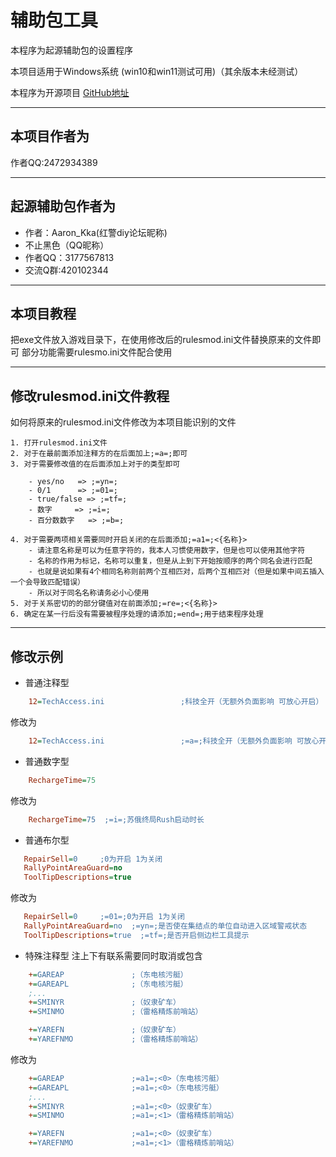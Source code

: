 # 辅助包工具

本程序为起源辅助包的设置程序

本项目适用于Windows系统 (win10和win11测试可用)（其余版本未经测试）

本程序为开源项目 [GitHub地址](https://github.com/LDegit-520/fuzhubaogongju)

---

## 本项目作者为

作者QQ:2472934389

---

## 起源辅助包作者为

- 作者：Aaron_Kka(红警diy论坛昵称)
- 不止黑色（QQ昵称）
- 作者QQ：3177567813
- 交流Q群:420102344

---

## 本项目教程

把exe文件放入游戏目录下，在使用修改后的rulesmod.ini文件替换原来的文件即可
部分功能需要rulesmo.ini文件配合使用

---

## 修改rulesmod.ini文件教程

如何将原来的rulesmod.ini文件修改为本项目能识别的文件

    1. 打开rulesmod.ini文件
    2. 对于在最前面添加注释方的在后面加上;=a=;即可
    3. 对于需要修改值的在后面添加上对于的类型即可

        - yes/no   => ;=yn=;
        - 0/1      => ;=01=;
        - true/false => ;=tf=;
        - 数字     => ;=i=;
        - 百分数数字   => ;=b=;

    4. 对于需要两项相关需要同时开启关闭的在后面添加;=a1=;<{名称}>
        - 请注意名称是可以为任意字符的，我本人习惯使用数字，但是也可以使用其他字符
        - 名称的作用为标记，名称可以重复，但是从上到下开始按顺序的两个同名会进行匹配
        - 也就是说如果有4个相同名称则前两个互相匹对，后两个互相匹对（但是如果中间五插入一个会导致匹配错误）
        - 所以对于同名名称请务必小心使用
    5. 对于关系密切的的部分键值对在前面添加;=re=;<{名称}>
    6. 确定在某一行后没有需要被程序处理的请添加;=end=;用于结束程序处理
---

## 修改示例

- 普通注释型

```ini
    12=TechAccess.ini                 ;科技全开（无额外负面影响 可放心开启）
```

修改为

```ini
    12=TechAccess.ini                 ;=a=;科技全开（无额外负面影响 可放心开启）
```

- 普通数字型

```ini
    RechargeTime=75  
```

修改为

```ini
    RechargeTime=75  ;=i=;苏俄终局Rush启动时长
```

- 普通布尔型

```ini
   RepairSell=0     ;0为开启 1为关闭
   RallyPointAreaGuard=no
   ToolTipDescriptions=true
```

修改为

```ini
   RepairSell=0     ;=01=;0为开启 1为关闭
   RallyPointAreaGuard=no  ;=yn=;是否使在集结点的单位自动进入区域警戒状态
   ToolTipDescriptions=true  ;=tf=;是否开启侧边栏工具提示
```

- 特殊注释型 注上下有联系需要同时取消或包含

```ini
    +=GAREAP               ;（东电核污艇）
    +=GAREAPL              ;（东电核污艇）
    ;...
    +=SMINYR               ;（奴隶矿车）
    +=SMINMO               ;（雷格精炼前哨站）

    +=YAREFN               ;（奴隶矿车）
    +=YAREFNMO             ;（雷格精炼前哨站）

```

修改为

```ini
    +=GAREAP               ;=a1=;<0>（东电核污艇）
    +=GAREAPL              ;=a1=;<0>（东电核污艇）
    ;...
    +=SMINYR               ;=a1=;<0>（奴隶矿车）
    +=SMINMO               ;=a1=;<1>（雷格精炼前哨站）

    +=YAREFN               ;=a1=;<0>（奴隶矿车）
    +=YAREFNMO             ;=a1=;<1>（雷格精炼前哨站）
```
